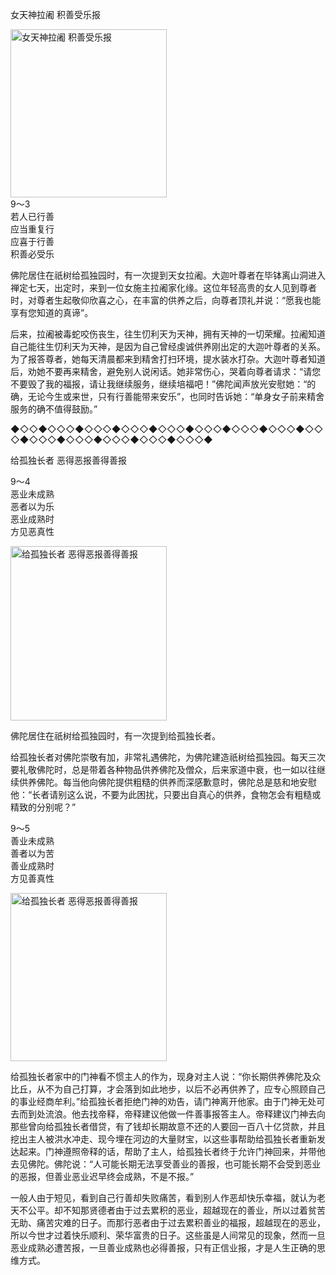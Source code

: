 女天神拉阇 积善受乐报


<div class="e2">
<img src="images/fjj-41-1.jpg" width="250" height="269" alt="女天神拉阇 积善受乐报"/>
<div>
9～3<br>
 若人已行善<br>
 应当重复行<br>
 应喜于行善<br>
 积善必受乐
</div>
</div>



佛陀居住在祇树给孤独园时，有一次提到天女拉阇。大迦叶尊者在毕钵离山洞进入禅定七天，出定时，来到一位女施主拉阇家化缘。这位年轻高贵的女人见到尊者时，对尊者生起敬仰欣喜之心，在丰富的供养之后，向尊者顶礼并说：“愿我也能享有您知道的真谛”。

后来，拉阇被毒蛇咬伤丧生，往生忉利天为天神，拥有天神的一切荣耀。拉阇知道自己能往生忉利天为天神，是因为自己曾经虔诚供养刚出定的大迦叶尊者的关系。为了报答尊者，她每天清晨都来到精舍打扫环境，提水装水打杂。大迦叶尊者知道后，劝她不要再来精舍，避免别人说闲话。她非常伤心，哭着向尊者请求：“请您不要毁了我的福报，请让我继续服务，继续培福吧！”佛陀闻声放光安慰她：“的确，无论今生或来世，只有行善能带来安乐”，也同时告诉她：“单身女子前来精舍服务的确不值得鼓励。”

◆◇◇◆◇◇◇◆◇◇◇◆◇◇◇◆◇◇◇◆◇◇◇◆◇◇◇◆◇◇◇◆◇◇◇◆◇◇◇◆◇◇◇◆◇◇◇◆◇◇◇◆◇◇◇◆

给孤独长者 恶得恶报善得善报


<div class="e2">
<div>
 <p class="p13-5">9～4<br>
 恶业未成熟<br>
 恶者以为乐<br>
 恶业成熟时<br>
 方见恶真性</p> 
</div>
<img src="images/fjj-41-2.jpg" width="250" height="279" alt="给孤独长者 恶得恶报善得善报"/>
</div>

佛陀居住在祇树给孤独园时，有一次提到给孤独长者。

给孤独长者对佛陀崇敬有加，非常礼遇佛陀，为佛陀建造祇树给孤独园。每天三次要礼敬佛陀时，总是带着各种物品供养佛陀及僧众，后来家道中衰，也一如以往继续供养佛陀。每当他向佛陀提供粗糙的供养而深感歉意时，佛陀总是慈和地安慰他：“长者请别这么说，不要为此困扰，只要出自真心的供养，食物怎会有粗糙或精致的分别呢？”




<div class="e2">
<div>
 <p class="p13-5">9～5<br>
 善业未成熟<br>
 善者以为苦<br>
 善业成熟时<br>
 方见善真性</p> 
</div>
<img src="images/fjj-41-3.jpg" width="250" height="269" alt="给孤独长者 恶得恶报善得善报"/>
</div>

给孤独长者家中的门神看不惯主人的作为，现身对主人说：“你长期供养佛陀及众比丘，从不为自己打算，才会落到如此地步，以后不必再供养了，应专心照顾自己的事业经商牟利。”给孤独长者拒绝门神的劝告，请门神离开他家。由于门神无处可去而到处流浪。他去找帝释，帝释建议他做一件善事报答主人。帝释建议门神去向那些曾向给孤独长者借贷，有了钱却长期故意不还的人要回一百八十亿贷款，并且挖出主人被洪水冲走、现今埋在河边的大量财宝，以这些事帮助给孤独长者重新发达起来。门神遵照帝释的话，帮助了主人，给孤独长者终于允许门神回来，并带他去见佛陀。佛陀说：“人可能长期无法享受善业的善报，也可能长期不会受到恶业的恶报，但善业恶业迟早终会成熟，不是不报。”

一般人由于短见，看到自己行善却失败痛苦，看到别人作恶却快乐幸福，就认为老天不公平。却不知那贤德者由于过去累积的恶业，超越现在的善业，所以过着贫苦无助、痛苦灾难的日子。而那行恶者由于过去累积善业的福报，超越现在的恶业，所以今世才过着快乐顺利、荣华富贵的日子。这些虽是人间常见的现象，然而一旦恶业成熟必遭苦报，一旦善业成熟也必得善报，只有正信业报，才是人生正确的思维方式。
